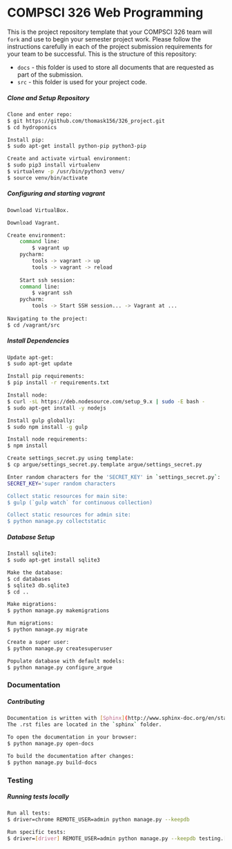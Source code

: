 # COMPSCI 326 Web Programming

This is the project repository template that your COMPSCI 326 team
will `fork` and use to begin your semester project work. Please follow
the instructions carefully in each of the project submission
requirements for your team to be successful. This is the structure of
this repository:

* `docs` - this folder is used to store all documents that are
  requested as part of the submission.
* `src` - this folder is used for your project code.

##### Clone and Setup Repository
```sh
Clone and enter repo:
$ git https://github.com/thomask156/326_project.git
$ cd hydroponics

Install pip:
$ sudo apt-get install python-pip python3-pip

Create and activate virtual environment:
$ sudo pip3 install virtualenv
$ virtualenv -p /usr/bin/python3 venv/
$ source venv/bin/activate
```

##### Configuring and starting vagrant
```sh
Download VirtualBox.

Download Vagrant.

Create environment:
    command line:
        $ vagrant up
    pycharm:
        tools -> vagrant -> up
        tools -> vagrant -> reload
    
    Start ssh session:
    command line:
        $ vagrant ssh
    pycharm:
        tools -> Start SSH session... -> Vagrant at ...
    
Navigating to the project:
$ cd /vagrant/src
```

##### Install Dependencies
```sh
Update apt-get:
$ sudo apt-get update

Install pip requirements:
$ pip install -r requirements.txt

Install node:
$ curl -sL https://deb.nodesource.com/setup_9.x | sudo -E bash -
$ sudo apt-get install -y nodejs

Install gulp globally:
$ sudo npm install -g gulp

Install node requirements:
$ npm install

Create settings_secret.py using template:
$ cp argue/settings_secret.py.template argue/settings_secret.py

Enter random characters for the 'SECRET_KEY' in `settings_secret.py`:
SECRET_KEY='super random characters

Collect static resources for main site:
$ gulp (`gulp watch` for continuous collection)

Collect static resources for admin site:
$ python manage.py collectstatic
```

##### Database Setup
```sh
Install sqlite3:
$ sudo apt-get install sqlite3

Make the database:
$ cd databases
$ sqlite3 db.sqlite3
$ cd ..

Make migrations: 
$ python manage.py makemigrations

Run migrations: 
$ python manage.py migrate

Create a super user:
$ python manage.py createsuperuser

Populate database with default models:
$ python manage.py configure_argue

```

### Documentation

##### Contributing
```sh
Documentation is written with [Sphinx](http://www.sphinx-doc.org/en/stable/). 
The .rst files are located in the `sphinx` folder.

To open the documentation in your browser:
$ python manage.py open-docs

To build the documentation after changes:
$ python manage.py build-docs
```

### Testing ###

##### Running tests locally
```sh
Run all tests:
$ driver=chrome REMOTE_USER=admin python manage.py --keepdb

Run specific tests: 
$ driver=[driver] REMOTE_USER=admin python manage.py --keepdb testing.[test file].[test class].[test]
```
